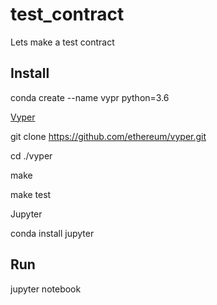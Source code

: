 # test_contract
Lets make a test contract

## Install

conda create --name vypr python=3.6

[Vyper](http://vyper.readthedocs.io/en/latest/installing-vyper.html)

git clone https://github.com/ethereum/vyper.git

cd ./vyper

make

make test

Jupyter

conda install jupyter


## Run

jupyter notebook
